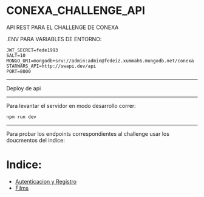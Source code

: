 # CONEXA_CHALLENGE_API

API REST PARA EL CHALLENGE DE CONEXA

.ENV PARA VARIABLES DE ENTORNO:

```
JWT_SECRET=fede1993
SALT=10
MONGO_URI=mongodb+srv://admin:admin@fedeiz.xummah6.mongodb.net/conexa
STARWARS_API=http://swapi.dev/api
PORT=8000
```

---

Deploy de api

---

Para levantar el servidor en modo desarrollo correr:

```
npm run dev
```

---

Para probar los endpoints correspondientes al challenge usar los doucmentos del indice:

# Indice:

- [Autenticacion y Registro](./docs/auth.md)
- [Films](./docs/films.md)

